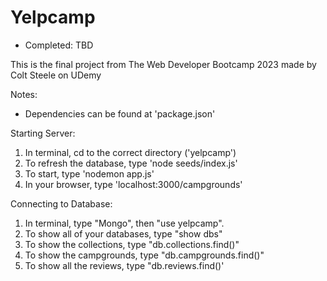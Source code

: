 # Yelpcamp
* Completed: TBD

This is the final project from The Web Developer Bootcamp 2023 made by Colt Steele on UDemy

Notes:
- Dependencies can be found at 'package.json'

Starting Server:
1. In terminal, cd to the correct directory ('yelpcamp')
2. To refresh the database, type 'node seeds/index.js'
3. To start, type 'nodemon app.js'
4. In your browser, type 'localhost:3000/campgrounds'

Connecting to Database: 
1. In terminal, type "Mongo", then "use yelpcamp". 
2. To show all of your databases, type "show dbs"
3. To show the collections, type "db.collections.find()"
4. To show the campgrounds, type "db.campgrounds.find()"
5. To show all the reviews, type "db.reviews.find()'
